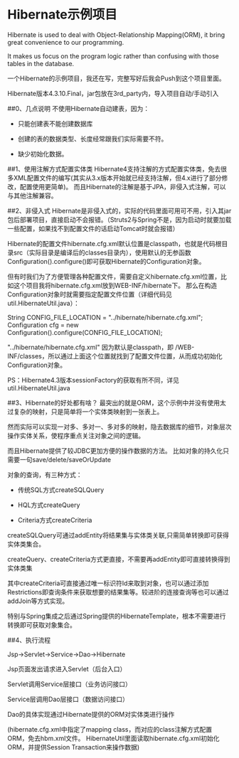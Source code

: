 # Hibernate示例项目

Hibernate is used to deal with Object-Relationship Mapping(ORM), it bring great convenience to our programming.

It makes us focus on the program logic rather than confusing with those tables in the database.

一个Hibernate的示例项目，我还在写，完整写好后我会Push到这个项目里面。

Hibernate版本4.3.10.Final，jar包放在3rd_party内，导入项目自动/手动引入

##0、几点说明
不使用Hibernate自动建表，因为：

* 只能创建表不能创建数据库

* 创建的表的数据类型、长度经常跟我们实际需要不符。

* 缺少初始化数据。

##1、使用注解方式配置实体类
Hibernate4支持注解的方式配置实体类，免去很多XML配置文件的编写(其实从3.x版本开始就已经支持注解，但4.x进行了部分修改，配置使用更简单)。
而且Hibernate的注解是基于JPA，非侵入式注解，可以与其他注解兼容。

##2、非侵入式
Hibernate是非侵入式的，实际的代码里面可用可不用，引入其jar包后部署项目，直接启动不会报错。（Struts2与Spring不是，因为启动时就要加载一些配置，如果找不到配置文件的话启动Tomcat时就会报错）

Hibernate的配置文件hibernate.cfg.xml默认位置是classpath，也就是代码根目录src（实际目录是编译后的classes目录内），使用默认的无参函数Configuration().configure()即可获取Hibernate的Configuration对象。

但有时我们为了方便管理各种配置文件，需要自定义hibernate.cfg.xml位置，比如这个项目我将hibernate.cfg.xml放到WEB-INF/hibernate下。
那么在构造Configuration对象时就需要指定配置文件位置（详细代码见util.HibernateUtil.java）：

String CONFIG_FILE_LOCATION = "../hibernate/hibernate.cfg.xml";
Configuration cfg = new Configuration().configure(CONFIG_FILE_LOCATION);

"../hibernate/hibernate.cfg.xml"
因为默认是classpath，即 /WEB-INF/classes，所以通过上面这个位置就找到了配置文件位置，从而成功初始化Configuration对象。

PS：Hibernate4.3版本sessionFactory的获取有所不同，详见util.HibernateUtil.java

##3、Hibernate的好处都有啥？
最突出的就是ORM，这个示例中并没有使用太过复杂的映射，只是简单将一个实体类映射到一张表上。

然而实际可以实现一对多、多对一、多对多的映射，隐去数据库的细节，对象层次操作实体关系，使程序重点关注对象之间的逻辑。

而且Hibernate提供了较JDBC更加方便的操作数据的方法。
比如对象的持久化只需要一句save/delete/saveOrUpdate

对象的查询，有三种方式：

* 传统SQL方式createSQLQuery

* HQL方式createQuery

* Criteria方式createCriteria

createSQLQuery可通过addEntity将结果集与实体类关联,只需简单转换即可获得实体类集合。

createQuery、createCriteria方式更直接，不需要再addEntity即可直接转换得到实体类集

其中createCriteria可直接通过唯一标识符Id来取到对象，也可以通过添加Restrictions即查询条件来获取想要的结果集等。较进阶的连接查询等也可以通过addJoin等方式实现。


特别与Spring集成之后通过Spring提供的HibernateTemplate，根本不需要进行转换即可获取对象集合。

##4、执行流程

Jsp->Servlet->Service->Dao->Hibernate

Jsp页面发出请求进入Servlet（后台入口）

Servlet调用Service层接口（业务访问接口）

Service层调用Dao层接口（数据访问接口）

Dao的具体实现通过Hibernate提供的ORM对实体类进行操作

(hibernate.cfg.xml中指定了mapping class，而对应的class注解方式配置ORM，免去hbm.xml文件。
HibernateUtil里面读取hibernate.cfg.xml初始化ORM，并提供Session Transaction来操作数据)


